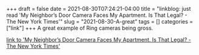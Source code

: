 +++draft = falsedate = 2021-08-30T07:24:21-04:00title = "linkblog: just read 'My Neighbor’s Door Camera Faces My Apartment. Is That Legal? - The New York Times'"slug = "2021-08-30-A-great"tags = []categories = ["link"]+++A great example of Ring cameras being gross. [link to 'My Neighbor’s Door Camera Faces My Apartment. Is That Legal? - The New York Times'](https://www.nytimes.com/2021/08/28/realestate/my-neighbors-door-camera-faces-my-apartment-is-that-legal.html)